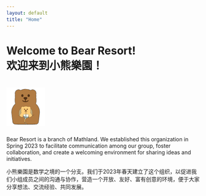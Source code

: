```yaml
---
layout: default
title: "Home"
---
```


# Welcome to Bear Resort! <br> 欢迎来到小熊樂園！

# <img src="/logos/default-bear.gif" width="100" height="100"><br>

Bear Resort is a branch of Mathland. We established this organization in Spring 2023 to facilitate communication among our group, foster collaboration, and create a welcoming environment for sharing ideas and initiatives.

小熊樂園是数学之境的一个分支。我们于2023年春天建立了这个组织，以促进我们小组成员之间的沟通与协作，营造一个开放、友好、富有创意的环境，便于大家分享想法、交流经验、共同发展。
